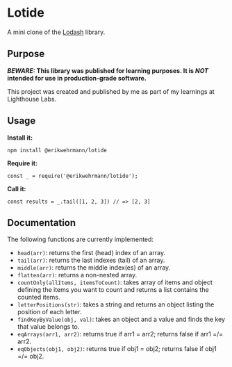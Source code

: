 # Lotide

A mini clone of the [Lodash](https://lodash.com) library.

## Purpose

**_BEWARE:_ This library was published for learning purposes. It is _NOT_ intended for use in production-grade software.**

This project was created and published by me as part of my learnings at Lighthouse Labs.

## Usage

**Install it:**

`npm install @erikwehrmann/lotide`

**Require it:**

`const _ = require('@erikwehrmann/lotide');`

**Call it:**

`const results = _.tail([1, 2, 3]) // => [2, 3]`

## Documentation

The following functions are currently implemented:

* `head(arr)`: returns the first (head) index of an array.
* `tail(arr)`: returns the last indexes (tail) of an array.
* `middle(arr)`: returns the middle index(es) of an array.
* `flatten(arr)`: returns a non-nested array.
* `countOnly(allItems, itemsToCount)`: takes array of items and object defining the items you want to count and returns a list contains the counted items.
* `letterPositions(str)`: takes a string and returns an object listing the position of each letter.
* `findKeyByValue(obj, val)`: takes an object and a value and finds the key that value belongs to.
* `eqArrays(arr1, arr2)`: returns true if arr1 = arr2; returns false if arr1 =/= arr2.
* `eqObjects(obj1, obj2)`: returns true if obj1 = obj2; returns false if obj1 =/= obj2.


